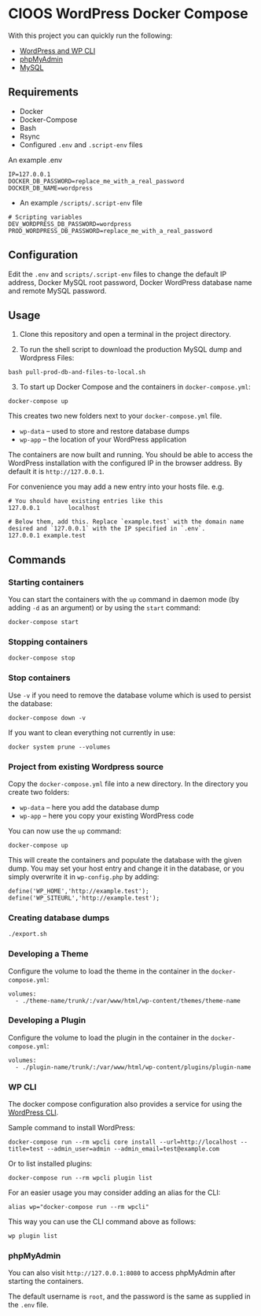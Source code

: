 # CIOOS WordPress Docker Compose

With this project you can quickly run the following:

- [WordPress and WP CLI](https://hub.docker.com/_/wordpress/)
- [phpMyAdmin](https://hub.docker.com/r/phpmyadmin/phpmyadmin/)
- [MySQL](https://hub.docker.com/_/mysql/)

## Requirements

* Docker
* Docker-Compose
* Bash
* Rsync
* Configured `.env` and `.script-env` files

An example .env

```.env
IP=127.0.0.1
DOCKER_DB_PASSWORD=replace_me_with_a_real_password
DOCKER_DB_NAME=wordpress
```
   
* An example `/scripts/.script-env` file

```.script-env
# Scripting variables
DEV_WORDPRESS_DB_PASSWORD=wordpress
PROD_WORDPRESS_DB_PASSWORD=replace_me_with_a_real_password
```

## Configuration

Edit the `.env` and `scripts/.script-env` files to change the default IP address, Docker MySQL root password, Docker WordPress database name and remote MySQL password.

## Usage

1. Clone this repository and open a terminal in the project directory.

2. To run the shell script to download the production MySQL dump and Wordpress Files:

```shell
bash pull-prod-db-and-files-to-local.sh
```

3. To start up Docker Compose and the containers in `docker-compose.yml`: 

```
docker-compose up
```

This creates two new folders next to your `docker-compose.yml` file.

* `wp-data` – used to store and restore database dumps
* `wp-app` – the location of your WordPress application

The containers are now built and running. You should be able to access the WordPress installation with the configured IP in the browser address. By default it is `http://127.0.0.1`.

For convenience you may add a new entry into your hosts file.
e.g.

```etc/hosts
# You should have existing entries like this
127.0.0.1        localhost

# Below them, add this. Replace `example.test` with the domain name desired and `127.0.0.1` with the IP specified in `.env`.
127.0.0.1 example.test
```


## Commands

### Starting containers

You can start the containers with the `up` command in daemon mode (by adding `-d` as an argument) or by using the `start` command:

```
docker-compose start
```

### Stopping containers

```
docker-compose stop
```

### Stop containers

Use `-v` if you need to remove the database volume which is used to persist the database:

```
docker-compose down -v
```

If you want to clean everything not currently in use:

```shell
docker system prune --volumes
```

### Project from existing Wordpress source

Copy the `docker-compose.yml` file into a new directory. In the directory you create two folders:

* `wp-data` – here you add the database dump
* `wp-app` – here you copy your existing WordPress code

You can now use the `up` command:

```
docker-compose up
```

This will create the containers and populate the database with the given dump. You may set your host entry and change it in the database, or you simply overwrite it in `wp-config.php` by adding:

```
define('WP_HOME','http://example.test');
define('WP_SITEURL','http://example.test');
```

### Creating database dumps

```
./export.sh
```

### Developing a Theme

Configure the volume to load the theme in the container in the `docker-compose.yml`:

```
volumes:
  - ./theme-name/trunk/:/var/www/html/wp-content/themes/theme-name
```

### Developing a Plugin

Configure the volume to load the plugin in the container in the `docker-compose.yml`:

```
volumes:
  - ./plugin-name/trunk/:/var/www/html/wp-content/plugins/plugin-name
```

### WP CLI

The docker compose configuration also provides a service for using the [WordPress CLI](https://developer.wordpress.org/cli/commands/).

Sample command to install WordPress:

```
docker-compose run --rm wpcli core install --url=http://localhost --title=test --admin_user=admin --admin_email=test@example.com
```

Or to list installed plugins:

```
docker-compose run --rm wpcli plugin list
```

For an easier usage you may consider adding an alias for the CLI:

```
alias wp="docker-compose run --rm wpcli"
```

This way you can use the CLI command above as follows:

```
wp plugin list
```

### phpMyAdmin

You can also visit `http://127.0.0.1:8080` to access phpMyAdmin after starting the containers.

The default username is `root`, and the password is the same as supplied in the `.env` file.